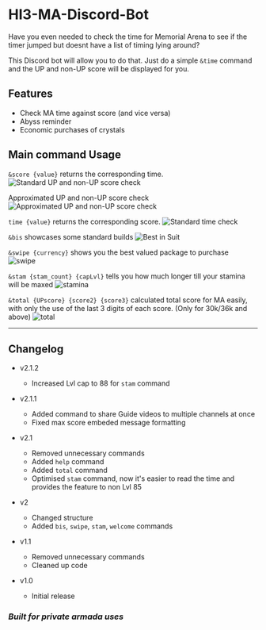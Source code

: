 # HI3-MA-Discord-Bot

Have you even needed to check the time for Memorial Arena to see if the timer jumped but doesnt have a list of timing lying around?

This Discord bot will allow you to do that. Just do a simple `&time` command and the UP and non-UP score will be displayed for you.

## Features

- Check MA time against score (and vice versa)
- Abyss reminder
- Economic purchases of crystals

## Main command Usage

`&score {value}` returns the corresponding time.
![Standard UP and non-UP score check](https://cdn.discordapp.com/attachments/646259831560208385/752188176398942259/unknown.png)

Approximated UP and non-UP score check
![Approximated UP and non-UP score check](https://cdn.discordapp.com/attachments/646259831560208385/752188680160149574/unknown.png)

`time {value}` returns the corresponding score.
![Standard time check](https://cdn.discordapp.com/attachments/646259831560208385/752188376609980446/unknown.png)

`&bis` showcases some standard builds
![Best in Suit](https://cdn.discordapp.com/attachments/646259831560208385/752188845965180989/unknown.png)

`&swipe {currency}` shows you the best valued package to purchase
![swipe](https://cdn.discordapp.com/attachments/646259831560208385/752189271372333087/unknown.png)

`&stam {stam_count} {capLvl}` tells you how much longer till your stamina will be maxed
![stamina](https://cdn.discordapp.com/attachments/646259831560208385/804755238107611206/unknown.png)

`&total {UPscore} {score2} {score3}` calculated total score for MA easily, with only the use of the last 3 digits of each score. (Only for 30k/36k and above)
![total](https://cdn.discordapp.com/attachments/646259831560208385/804755029491187772/unknown.png)

---

## Changelog

- v2.1.2
  - Increased Lvl cap to 88 for `stam` command

- v2.1.1
  - Added command to share Guide videos to multiple channels at once
  - Fixed max score embeded message formatting

- v2.1
  - Removed unnecessary commands
  - Added `help` command
  - Added `total` command
  - Optimised `stam` command, now it's easier to read the time and provides the feature to non Lvl 85

- v2
  - Changed structure
  - Added `bis`, `swipe`, `stam`, `welcome` commands

- v1.1
  - Removed unnecessary commands
  - Cleaned up code

- v1.0
  - Initial release

### _Built for private armada uses_
